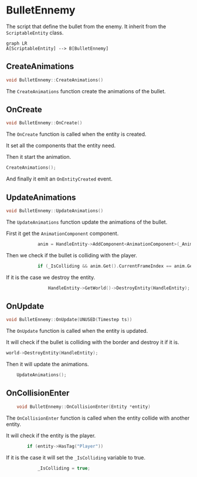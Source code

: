 # BulletEnnemy

The script that define the bullet from the enemy. It inherit from the `ScriptableEntity` class.

```mermaid
graph LR
A[ScriptableEntity] --> B[BulletEnnemy]
```

## CreateAnimations

```c++
void BulletEnnemy::CreateAnimations()
```

The `CreateAnimations` function create the animations of the bullet.

## OnCreate

```c++
void BulletEnnemy::OnCreate()
```

The `OnCreate` function is called when the entity is created.

It set all the components that the entity need.

Then it start the animation.

```c++
CreateAnimations();
```

And finally it emit an `OnEntityCreated` event.

## UpdateAnimations

```c++
void BulletEnnemy::UpdateAnimations()
```

The `UpdateAnimations` function update the animations of the bullet.

First it get the `AnimationComponent` component.

```c++
            anim = HandleEntity->AddComponent<AnimationComponent>(_Animations[0]);
```

Then we check if the bullet is colliding with the player.

```c++
            if (_IsColliding && anim.Get().CurrentFrameIndex == anim.Get().Frames.size() - 1 &&
```

If it is the case we destroy the entity.

```c++
                HandleEntity->GetWorld()->DestroyEntity(HandleEntity);
```

## OnUpdate

```c++
void BulletEnnemy::OnUpdate(UNUSED(Timestep ts))
```

The `OnUpdate` function is called when the entity is updated.

It will check if the bullet is colliding with the border and destroy it if it is.

```c++
world->DestroyEntity(HandleEntity);
```

Then it will update the animations.

```c++
    UpdateAnimations();
```


## OnCollisionEnter

```c++
    void BulletEnnemy::OnCollisionEnter(Entity *entity)
```

The `OnCollisionEnter` function is called when the entity collide with another entity.

It will check if the entity is the player.

```c++
        if (entity->HasTag("Player"))
```

If it is the case it will set the `_IsColliding` variable to true.

```c++
            _IsColliding = true;
```

